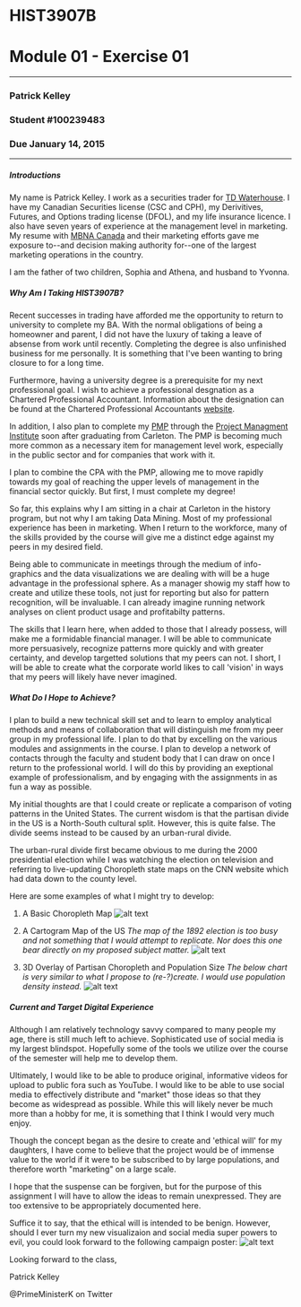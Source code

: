 # HIST3907B
# Module 01 - Exercise 01
---
### Patrick Kelley
### Student #100239483
### Due January 14, 2015
---
##### Introductions
My name is Patrick Kelley.  I work as a securities trader for [TD Waterhouse][06].  I have my Canadian Securities license (CSC and CPH), my Derivitives, Futures, and Options trading license (DFOL), and my life insurance licence.  I also have seven years of  experience at the management level in marketing.  My resume with [MBNA Canada][04] and their marketing efforts gave me exposure to--and decision making authority for--one of the largest marketing operations in the country.

I am the father of two children, Sophia and Athena, and husband to Yvonna.

##### Why Am I Taking HIST3907B?
Recent successes in trading have afforded me the opportunity to return to university to complete my BA.  With the normal obligations of being a homeowner and parent, I did not have the luxury of taking a leave of absense from work until recently.  Completing the degree is also unfinished business for me personally.  It is something that I've been wanting to bring closure to for a long time.

Furthermore, having a university degree is a prerequisite for my next professional goal.  I wish to achieve a professional desgnation as a Chartered Professional Accountant.  Information about the designation can be found at the Chartered Professional Accountants [website][01].

In addition, I also plan to complete my [PMP][03] through the [Project Managment Institute][02] soon after graduating from Carleton.  The PMP is becoming much more common as a necessary item for management level work, especially in the public sector and for companies that work with it.

I plan to combine the CPA with the PMP, allowing me to move rapidly towards my goal of reaching the upper levels of management in the financial sector quickly.  But first, I must complete my degree!

So far, this explains why I am sitting in a chair at Carleton in the history program, but not why I am taking Data Mining.  Most of my professional experience has been in marketing.  When I return to the workforce, many of the skills provided by the course will give me a distinct edge against my peers in my desired field.

Being able to communicate in meetings through the medium of info-graphics and the data visualizations we are dealing with will be a huge advantage in the professional sphere.  As a manager showig my staff how to create and utilize these tools, not just for reporting but also for pattern recognition, will be invaluable.  I can already imagine running network analyses on client product usage and profitabilty patterns.

The skills that I learn here, when added to those that I already possess, will make me a formidable financial manager.  I will be able to communicate more persuasively, recognize patterns more quickly and with greater certainty, and develop targetted solutions that my peers can not.  I short, I will be able to create what the corporate world likes to call 'vision' in ways that my peers will likely have never imagined.


##### What Do I Hope to Achieve?
I plan to build a new technical skill set and to learn to employ analytical methods and means of collaboration that will distinguish me from my peer group in my professional life.  I plan to do that by excelling on the various modules and assignments in the course.
I plan to develop a network of contacts through the faculty and student body that I can draw on once I return to the professional world.  I will do this by providing an exeptional example of professionalism, and by engaging with the assignments in as fun a way as possible.

My initial thoughts are that I could create or replicate a comparison of voting patterns in the United States.  The current wisdom is that the partisan divide in the US is a North-South cultural split.  However, this is quite false.  The divide seems instead to be caused by an urban-rural divide.

The urban-rural divide first became obvious to me during the 2000 presidential election while I was watching the election on television and referring to live-updating Choropleth state maps on the CNN website which had data down to the county level.

Here are some examples of what I might try to develop:
1. A Basic Choropleth Map
![alt text][I2]

2. A Cartogram Map of the US
*The map of the 1892 election is too busy and not something that I would attempt to replicate.  Nor does this one bear directly on my proposed subject matter.*
![alt text][I3]

3. 3D Overlay of Partisan Choropleth and Population Size
*The below chart is very similar to what I propose to (re-?)create.  I would use population density instead.*
![alt text][I4]

##### Current and Target Digital Experience
Although I am relatively technology savvy compared to many people my age, there is still much left to achieve.
Sophisticated use of social media is my largest blindspot.  Hopefully some of the tools we utilize over the course of the semester will help me to develop them.

Ultimately, I would like to be able to produce original, informative videos for upload to public fora such as YouTube.  I would like to be able to use social media to effectively distribute and "market" those ideas so that they become as widespread as possible.  While this will likely never be much more than a hobby for me, it is something that I think I would very much enjoy.

Though the concept began as the desire to create and 'ethical will' for my daughters, I have come to believe that the project would be of immense value to the world if it were to be subscribed to by large populations, and therefore worth "marketing" on a large scale.

I hope that the suspense can be forgiven, but for the purpose of this assignment I will have to allow the ideas to remain unexpressed.  They are too extensive to be appropriately documented here.

Suffice it to say, that the ethical will is intended to be benign.  However, should I ever turn my new visualizaion and social media super powers to evil, you could look forward to the following campaign poster:
![alt text][I1]

Looking forward to the class,

Patrick Kelley

@PrimeMinisterK on Twitter



[01]:http://www.icao.on.ca/
[02]:http://www.pmi.org/
[03]:http://www.pmi.org/Certification/Project-Management-Professional-PMP.aspx
[04]:http://www.mbna.ca/
[05]:http://en.wikipedia.org/wiki/MBNA
[06]:http://www.tdwaterhouse.ca/
[07]:http://www.theatlantic.com/politics/archive/2012/11/red-state-blue-city-how-the-urban-rural-divide-is-splitting-america/265686/
[08]:http://cdn.theatlantic.com/static/mt/assets/politics/Election2012tippedmore.jpg
[09]:http://uselectionatlas.org/


[I1]:https://c2.staticflickr.com/6/5113/14322496277_38dcf9b8a8.jpg
[I2]:http://upload.wikimedia.org/wikipedia/commons/1/15/113th_US_Congress_House.png
[I3]:http://upload.wikimedia.org/wikipedia/commons/9/9e/CartogramPresidentialCounty1892.gif
[I4]:http://cdn.theatlantic.com/static/mt/assets/politics/Election2012tippedmore.jpg

